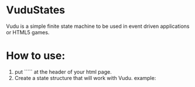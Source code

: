 VuduStates
==========

Vudu is a simple finite state machine to be used in event driven applications or HTML5 games. 




How to use:
============

1. put 
```<script src="VuduStateMachine.js"></script></code>`` at the header of your html page.
2. Create a state structure that will work with Vudu. 
    example:
    
